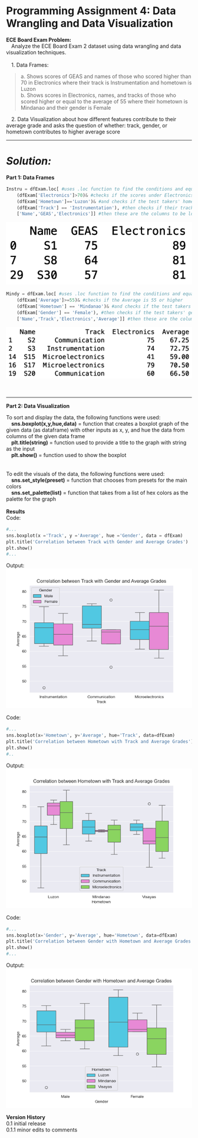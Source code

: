 # Programming Assignment 4: Data Wrangling and Data Visualization

**ECE Board Exam Problem:**\
&emsp;Analyze the ECE Board Exam 2 dataset using data wrangling and data visualization techniques.\
&emsp;\
&emsp;1. Data Frames:
> a. Shows scores of GEAS and names of those who scored higher than 70 in Electronics where their track is Instrumentation and hometown is Luzon\
b. Shows scores in Electronics, names, and tracks of those who scored higher or equal to the average of 55 where their hometown is Mindanao and their gender is Female 

&emsp;2. Data Visualization about how different features contribute to their average grade and asks the question of whether: track, gender, or hometown contributes to higher average score <br>

** **

# *Solution:* <br>
**Part 1: Data Frames** <br>
```Python
Instru = dfExam.loc[ #uses .loc function to find the conditions and equates the dataframe to Instru
    (dfExam['Electronics']>70)& #checks if the scores under Electronics is greater than 70
    (dfExam['Hometown']=='Luzon')& #and checks if the test takers' hometown is  Luzon
    (dfExam['Track'] == 'Instrumentation'), #then checks if their tracks are under Instrumentation
    ['Name','GEAS','Electronics']] #then these are the columns to be located in the dataframe
```
![](https://github.com/AJ-Alan/ECE-2112/blob/PA4/Instru.png?raw=true)
```Python
Mindy = dfExam.loc[ #uses .loc function to find the conditions and equates the dataframe to Mindy
    (dfExam['Average']>=55)& #checks if the Average is 55 or higher
    (dfExam['Hometown'] == 'Mindanao')& #and checks if the test takers' hometown is Mindanao
    (dfExam['Gender'] == 'Female'), #then checks if the test takers' gender is female
    ['Name','Track','Electronics','Average']] #then these are the columns to be located in the dataframe
```
![](https://github.com/AJ-Alan/ECE-2112/blob/PA4/Mindy.png?raw=true)
<br><br><br>
** **
**Part 2: Data Visualization** <br>

To sort and display the data, the following functions were used: <br>
&emsp;**sns.boxplot(x,y,hue,data)** = function that creates a boxplot graph of the given data (as dataframe) with other inputs as x, y, and hue the data from columns of the given data frame<br>
&emsp;**plt.title(string)** = function used to provide a title to the graph with string as the input<br>
&emsp;**plt.show()** = function used to show the boxplot<br>
<br><br>
To edit the visuals of the data, the following functions were used:<br>
&emsp;**sns.set_style(preset)** = function that chooses from presets for the main colors <br>
&emsp;**sns.set_palette(list)** = function that takes from a list of hex colors as the palette for the graph<br>
<br>
**Results**<br>
Code: <br>
```Python
#...
sns.boxplot(x ='Track', y ='Average', hue ='Gender', data = dfExam)
plt.title('Correlation between Track with Gender and Average Grades')
plt.show()
#...
```
Output: <br>
![](https://github.com/AJ-Alan/ECE-2112/blob/PA4/CorrelationTrackGender.png?raw=true)

Code: <br>
```Python
#...
sns.boxplot(x='Hometown', y='Average', hue='Track', data=dfExam)
plt.title('Correlation between Hometown with Track and Average Grades')
plt.show()
#..
```
Output: <br>
![](https://github.com/AJ-Alan/ECE-2112/blob/PA4/CorrelationHometownTrack.png?raw=true)

Code: <br>
```Python
#...
sns.boxplot(x='Gender', y='Average', hue='Hometown', data=dfExam)
plt.title('Correlation between Gender with Hometown and Average Grades')
plt.show()
#...
```
Output: <br>
![](https://github.com/AJ-Alan/ECE-2112/blob/PA4/CorrelationGenderHometown.png?raw=true)


**Version History** <br>
0.1 initial release <br>
0.1.1 minor edits to comments
